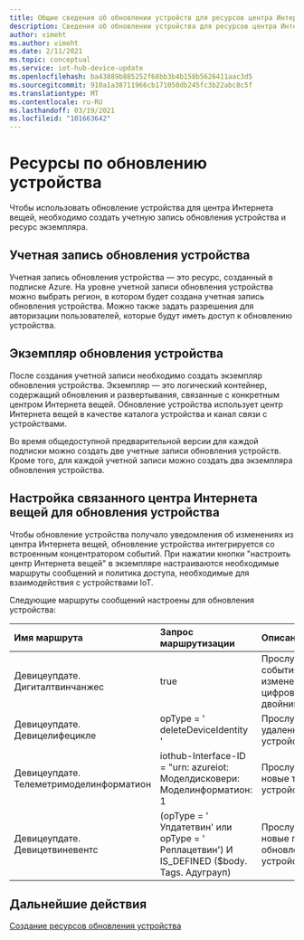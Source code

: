 ```yaml
---
title: Общие сведения об обновлении устройств для ресурсов центра Интернета вещей Azure | Документация Майкрософт
description: Сведения об обновлении устройства для ресурсов центра Интернета вещей Azure
author: vimeht
ms.author: vimeht
ms.date: 2/11/2021
ms.topic: conceptual
ms.service: iot-hub-device-update
ms.openlocfilehash: ba43889b885252f68bb3b4b158b5626411aac3d5
ms.sourcegitcommit: 910a1a38711966cb171050db245fc3b22abc8c5f
ms.translationtype: MT
ms.contentlocale: ru-RU
ms.lasthandoff: 03/19/2021
ms.locfileid: "101663642"
---
```

# <a name="device-update-resources"></a>Ресурсы по обновлению устройства

Чтобы использовать обновление устройства для центра Интернета вещей, необходимо создать учетную запись обновления устройства и ресурс экземпляра. 

## <a name="device-update-account"></a>Учетная запись обновления устройства

Учетная запись обновления устройства — это ресурс, созданный в подписке Azure. На уровне учетной записи обновления устройства можно выбрать регион, в котором будет создана учетная запись обновления устройства. Можно также задать разрешения для авторизации пользователей, которые будут иметь доступ к обновлению устройства.


## <a name="device-update-instance"></a>Экземпляр обновления устройства
После создания учетной записи необходимо создать экземпляр обновления устройства. Экземпляр — это логический контейнер, содержащий обновления и развертывания, связанные с конкретным центром Интернета вещей. Обновление устройства использует центр Интернета вещей в качестве каталога устройства и канал связи с устройствами. 

Во время общедоступной предварительной версии для каждой подписки можно создать две учетные записи обновления устройств. Кроме того, для каждой учетной записи можно создать два экземпляра обновления устройства.

## <a name="configuring-device-update-linked-iot-hub"></a>Настройка связанного центра Интернета вещей для обновления устройства 

Чтобы обновление устройства получало уведомления об изменениях из центра Интернета вещей, обновление устройства интегрируется со встроенным концентратором событий. При нажатии кнопки "настроить центр Интернета вещей" в экземпляре настраиваются необходимые маршруты сообщений и политика доступа, необходимые для взаимодействия с устройствами IoT. 

Следующие маршруты сообщений настроены для обновления устройства:

|   Имя маршрута    | Запрос маршрутизации  | Описание  |
| :--------- | :---- |:---- |
|  Девицеупдате. Дигиталтвинчанжес | true |Прослушивает события изменения цифровых двойника  |
|  Девицеупдате. Девицелифецикле | opType = ' deleteDeviceIdentity '  | Прослушивает удаленные устройства |
|  Девицеупдате. Телеметримоделинформатион | iothub-Interface-ID = "urn: azureiot: Моделдисковери: Моделинформатион: 1 | Прослушивает новые типы устройств |
|  Девицеупдате. Девицетвиневентс| (opType = ' Упдатетвин' или opType = ' Реплацетвин') И IS_DEFINED ($body. Tags. Адуграуп) | Прослушивает новые группы обновлений устройств |

## <a name="next-steps"></a>Дальнейшие действия

[Создание ресурсов обновления устройства](./create-device-update-account.md)
